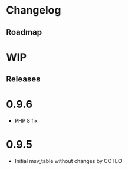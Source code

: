# Changelog

## Roadmap

# WIP

## Releases
# 0.9.6
* PHP 8 fix

# 0.9.5
* Initial msv_table without changes by COTEO